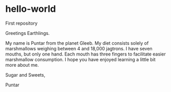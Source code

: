 # hello-world
First repository

Greetings Earthlings.

My name is Puntar from the planet Gleeb. My diet consists solely of marshmallows weighing between 4 and 18,000 jagtrons. I have seven mouths, but only one hand. Each mouth has three fingers to facilitate easier marshmallow consumption. I hope you have enjoyed learning a little bit more about me.

Sugar and Sweets,

Puntar
